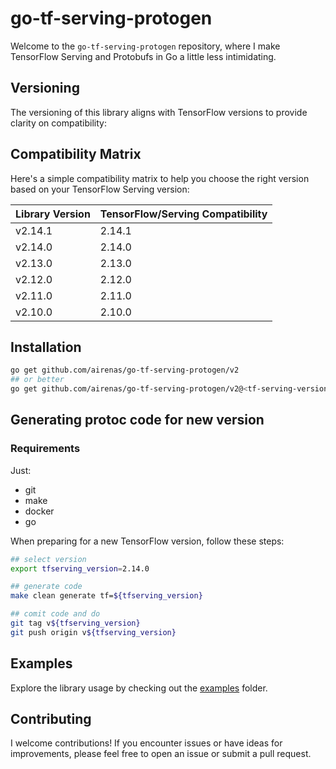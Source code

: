 # go-tf-serving-protogen

Welcome to the `go-tf-serving-protogen` repository, where I make TensorFlow Serving and Protobufs in Go a little less intimidating.

## Versioning

The versioning of this library aligns with TensorFlow versions to provide clarity on compatibility:

## Compatibility Matrix

Here's a simple compatibility matrix to help you choose the right version based on your TensorFlow Serving version:

| Library Version | TensorFlow/Serving Compatibility  |
| --------------- | ------------------------ |
| v2.14.1         | 2.14.1                   |
| v2.14.0         | 2.14.0                   |
| v2.13.0         | 2.13.0                   |
| v2.12.0         | 2.12.0                   |
| v2.11.0         | 2.11.0                   |
| v2.10.0         | 2.10.0                   |

## Installation

```bash
go get github.com/airenas/go-tf-serving-protogen/v2
## or better 
go get github.com/airenas/go-tf-serving-protogen/v2@<tf-serving-version>
```

## Generating protoc code for new version

### Requirements
Just:

- git
- make
- docker
- go

When preparing for a new TensorFlow version, follow these steps:

```bash
## select version
export tfserving_version=2.14.0

## generate code
make clean generate tf=${tfserving_version}

## comit code and do 
git tag v${tfserving_version}
git push origin v${tfserving_version}

```

## Examples

Explore the library usage by checking out the [examples](examples) folder. 

## Contributing

I welcome contributions! If you encounter issues or have ideas for improvements, please feel free to open an issue or submit a pull request.
